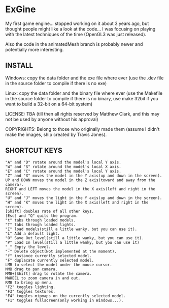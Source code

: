 ExGine
======

My first game engine... stopped working on it about 3 years ago, but
thought people might like a look at the code... I was focusing on
playing with the latest techniques of the time (OpenGL3 was just
released). 

Also the code in the animatedMesh branch is probably newer and potentially more interesting.


INSTALL
----------------------------------
Windows:
copy the data folder and the exe file where ever (use the .dev file in the source folder to compile if there is no exe)

Linux:
copy the data folder and the binary file where ever (use the Makefile in the source folder to compile if there is no binary, use make 32bit if you want to build a 32-bit on a 64-bit system)



LICENSE: TBA (till then all rights reserved by Matthew Clark, and this may not be used by anyone without his approval)

COPYRIGHTS: Belong to those who originally made them (assume I didn't make the images, ship created by Travis Jones).


SHORTCUT KEYS
------------------------------------
	"A" and "D" rotate around the model's local Y axis.
	"W" and "S" rotate around the model's local X axis.
	"E" and "C" rotate around the model's local Y axis.
	"Z" and "X" moves the model in the Y axis(up and down in the screen).
	UP and DOWN moves the model in the Z axis(toward and away from the camera).
	RIGHT and LEFT moves the model in the X axis(left and right in the screen).
	"U" and "J" moves the light in the Y axis(up and down in the screen).
	"H" and "K" moves the light in the X axis(left and right in the screen).
	[Shift] doubles rate of all other keys.
	[Esc] and "Q" quits the program.
	"t" tabs through loaded models.
	"T" tabs through loaded lights.
	"I" load models(still a little wanky, but you can use it).
	"L" Add a default light.
	"O" Save Out level(still a little wanky, but you can use it).
	"P" Load In level(still a little wanky, but you can use it)
	"_" Empty the level.
	"-" Delete object(Not implemented at the moment).
	"f" instance currently selected model.
	"F" duplacate currently selected model.
	LMB to select the model under the mouse cursor.
	MMB drag to pan camera.
	MMB+[Shift] drag to rotate the camera.
	MWHEEL to zoom camera in and out.
	RMB to bring up menu.
	"F2" toggles lighting.
	"F3" toggles textures.
	"F4" toggles mipmaps on the currently selected model.
	"F1" toggles fullscreen(only working in Windows...).
